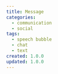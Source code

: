```yaml
---
title: Message
categories:
  - communication
  - social
tags:
  - speech bubble
  - chat
  - text
created: 1.0.0
updated: 1.0.0
---
```

